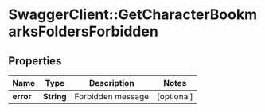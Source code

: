 # SwaggerClient::GetCharacterBookmarksFoldersForbidden

## Properties
Name | Type | Description | Notes
------------ | ------------- | ------------- | -------------
**error** | **String** | Forbidden message | [optional] 


